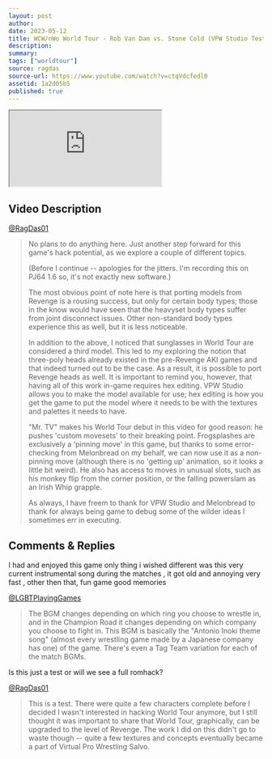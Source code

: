 ```yaml
---
layout: post
author:
date: 2023-05-12
title: WCW/nWo World Tour - Rob Van Dam vs. Stone Cold (VPW Studio Test Hack)
description:
summary:
tags: ["worldtour"]
source: ragdas
source-url: https://www.youtube.com/watch?v=ctqVdcfedl0
assetid: 1a2d05b5
published: true
---
```


<div class="ratio ratio-16x9 w-75 mx-auto d-block">
  <iframe src="https://www.youtube.com/embed/ctqVdcfedl0" title="YouTube video" allowfullscreen></iframe>
</div>

## Video Description

[@RagDas01](https://www.youtube.com/@RagDas01)

> No plans to do anything here. Just another step forward for this game's hack potential, as we explore a couple of different topics.
>
> (Before I continue -- apologies for the jitters. I'm recording this on PJ64 1.6 so, it's not exactly new software.)
>
> The most obvious point of note here is that porting models from Revenge is a rousing success, but only for certain body types; those in the know would have seen that the heavyset body types suffer from joint disconnect issues. Other non-standard body types experience this as well, but it is less noticeable.
>
> In addition to the above, I noticed that sunglasses in World Tour are considered a third model. This led to my exploring the notion that three-poly heads already existed in the pre-Revenge AKI games and that indeed turned out to be the case. As a result, it is possible to port Revenge heads as well. It is important to remind you, however, that having all of this work in-game requires hex editing. VPW Studio allows you to make the model available for use; hex editing is how you get the game to put the model where it needs to be with the textures and palettes it needs to have.
>
> "Mr. TV" makes his World Tour debut in this video for good reason: he pushes 'custom movesets' to their breaking point. Frogsplashes are exclusively a 'pinning move' in this game, but thanks to some error-checking from Melonbread on my behalf, we can now use it as a non-pinning move (although there is no 'getting up' animation, so it looks a little bit weird). He also has access to moves in unusual slots, such as his monkey flip from the corner position, or the falling powerslam as an Irish Whip grapple.
>
> As always, I have freem to thank for VPW Studio and Melonbread to thank for always being game to debug some of the wilder ideas I sometimes err in executing.

## Comments & Replies

I had and enjoyed this game only thing i wished different was this very current instrumental song during the matches , it got old and annoying very fast , other then that,  fun game good memories

[@LGBTPlayingGames](https://www.youtube.com/@LGBTPlayingGames)
> The BGM changes depending on which ring you choose to wrestle in, and in the Champion Road it changes depending on which company you choose to fight in. This BGM is basically the "Antonio Inoki theme song" (almost every wrestling game made by a Japanese company has one) of the game.
There's even a Tag Team variation for each of the match BGMs.

Is this just a test or will we see a full romhack?

[@RagDas01](https://www.youtube.com/@RagDas01)
> This is a test. There were quite a few characters complete before I decided I wasn't interested in hacking World Tour anymore, but I still thought it was important to share that World Tour, graphically, can be upgraded to the level of Revenge. The work I did on this didn't go to waste though -- quite a few textures and concepts eventually became a part of Virtual Pro Wrestling Salvo.
